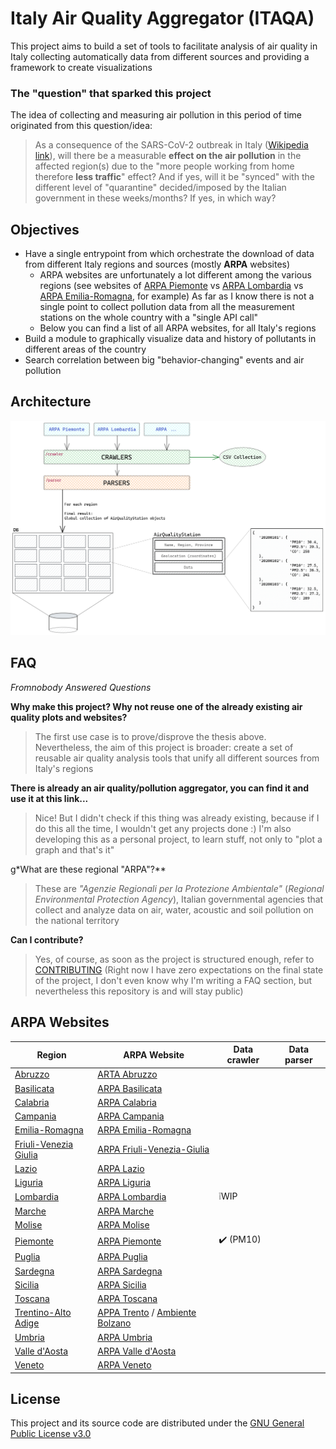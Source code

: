 # Italy Air Quality Aggregator (ITAQA)

This project aims to build a set of tools to facilitate analysis of air quality in Italy collecting automatically data from different sources and providing a framework to create visualizations

### The "question" that sparked this project

The idea of collecting and measuring air pollution in this period of time originated from this question/idea:

> As a consequence of the SARS-CoV-2 outbreak in Italy ([Wikipedia link](https://en.wikipedia.org/wiki/2020_coronavirus_pandemic_in_Italy)), will there be a measurable **effect on the air pollution** in the affected region(s) due to the "more people working from home therefore **less traffic**" effect? And if yes, will it be "synced" with the different level of "quarantine" decided/imposed by the Italian government in these weeks/months? If yes, in which way?

## Objectives

* Have a single entrypoint from which orchestrate the download of data from different Italy regions and sources (mostly **ARPA** websites)
  * ARPA websites are unfortunately a lot different among the various regions (see websites of [ARPA Piemonte](http://www.arpa.piemonte.it/) vs [ARPA Lombardia](https://www.arpalombardia.it/Pages/ARPA_Home_Page.aspx) vs [ARPA Emilia-Romagna](https://www.arpae.it/), for example)
    As  far as I know there is not a single point to collect pollution data from all the measurement stations on the whole country with a "single API call"
  * Below you can find a list of all ARPA websites, for all Italy's regions
* Build a module to graphically visualize data and history of pollutants in different areas of the country
* Search correlation between big "behavior-changing" events and air pollution

## Architecture

![Architecture 0.1](docs/architecture/architecture.png)


## FAQ

_Fromnobody Answered Questions_

**Why make this project? Why not reuse one of the already existing air quality plots and websites?**

> The first use case is to prove/disprove the thesis above. Nevertheless, the aim of this project is broader: create a set of reusable air quality analysis tools that unify all different sources from Italy's regions

**There is already an air quality/pollution aggregator, you can find it and use it at this link...**

> Nice! But I didn't check if this thing was already existing, because if I do this all the time, I wouldn't get any projects done :) I'm also developing this as a personal project, to learn stuff, not only to "plot a graph and that's it"

g*What are these regional "ARPA"?**

> These are *"Agenzie Regionali per la Protezione Ambientale"* (*Regional Environmental Protection Agency*), Italian governmental agencies that collect and analyze data on air, water, acoustic and soil pollution on the national territory

**Can I contribute?**

> Yes, of course, as soon as the project is structured enough, refer to [CONTRIBUTING](CONTRIBUTING.md)
> (Right now I have zero expectations on the final state of the project, I don't even know why I'm writing a FAQ section, but nevertheless this repository is and will stay public)

## ARPA Websites

| **Region**                                                   | ARPA Website                                                 | Data crawler | Data parser |
| ------------------------------------------------------------ | ------------------------------------------------------------ | ------------ | ----------- |
| [Abruzzo](http://www.comuni-italiani.it/13/index.html)       | [ARTA Abruzzo](https://www.artaabruzzo.it/)                  |              |             |
| [Basilicata](http://www.comuni-italiani.it/17/index.html)    | [ARPA Basilicata](http://www.arpab.it/)                      |              |             |
| [Calabria](http://www.comuni-italiani.it/18/index.html)      | [ARPA Calabria](http://www.arpacampania.it/)                 |              |             |
| [Campania](http://www.comuni-italiani.it/15/index.html)      | [ARPA Campania](http://www.arpacampania.it/)                 |              |             |
| [Emilia-Romagna](http://www.comuni-italiani.it/08/index.html) | [ARPA Emilia-Romagna](https://www.arpae.it/)                 |              |             |
| [Friuli-Venezia Giulia](http://www.comuni-italiani.it/06/index.html) | [ARPA Friuli-Venezia-Giulia](http://www.arpa.fvg.it/cms/)    |              |             |
| [Lazio](http://www.comuni-italiani.it/12/index.html)         | [ARPA Lazio](http://www.arpalazio.gov.it/)                   |              |             |
| [Liguria](http://www.comuni-italiani.it/07/index.html)       | [ARPA Liguria](https://www.arpal.liguria.it/)                |              |             |
| [Lombardia](http://www.comuni-italiani.it/03/index.html)     | [ARPA Lombardia](https://www.arpalombardia.it/Pages/ARPA_Home_Page.aspx) | ❕WIP         |             |
| [Marche](http://www.comuni-italiani.it/11/index.html)        | [ARPA Marche](https://www.arpa.marche.it/)                   |              |             |
| [Molise](http://www.comuni-italiani.it/14/index.html)        | [ARPA Molise](http://www.arpamolise.it/)                     |              |             |
| [Piemonte](http://www.comuni-italiani.it/01/index.html)      | [ARPA Piemonte](http://www.arpa.piemonte.it/)                | ✔️ (PM10)     |             |
| [Puglia](http://www.comuni-italiani.it/16/index.html)        | [ARPA Puglia](http://www.arpa.puglia.it/web/guest/arpa_home) |              |             |
| [Sardegna](http://www.comuni-italiani.it/20/index.html)      | [ARPA Sardegna](http://www.sardegnaambiente.it/arpas/)       |              |             |
| [Sicilia](http://www.comuni-italiani.it/19/index.html)       | [ARPA Sicilia](https://www.arpa.sicilia.it/)                 |              |             |
| [Toscana](http://www.comuni-italiani.it/09/index.html)       | [ARPA Toscana](http://www.arpat.toscana.it/)                 |              |             |
| [Trentino-Alto Adige](http://www.comuni-italiani.it/04/index.html) | [APPA Trento](http://www.appa.provincia.tn.it/) / [Ambiente Bolzano](https://ambiente.provincia.bz.it/) |              |             |
| [Umbria](http://www.comuni-italiani.it/10/index.html)        | [ARPA Umbria](http://www.arpa.umbria.it/)                    |              |             |
| [Valle d'Aosta](http://www.comuni-italiani.it/02/index.html) | [ARPA Valle d'Aosta](https://www.arpa.vda.it/it)             |              |             |
| [Veneto](http://www.comuni-italiani.it/05/index.html)        | [ARPA Veneto](https://www.arpa.veneto.it/)                   |              |             |

## License

This project and its source code are distributed under the [GNU General Public License v3.0](https://choosealicense.com/licenses/gpl-3.0/)

